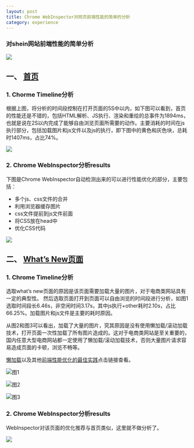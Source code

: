 ```yaml
---
layout: post
title: Chrome WebInspector对网页前端性能的简单的分析
category: experience
---
```


### 对shein网站前端性能的简单分析

![](http://i.imgur.com/aSKa54u.png)

## 一、	[首页](http://www.shein.com/) ##

### 1.	Chorme Timeline分析 ###

根据上图，将分析的时间段控制在打开页面的5S中以内，如下图可以看到，首页的性能还是不错的，包括HTML解析、JS执行、渲染和重绘的总事件为1894ms，也就是说在2S以内完成了能够自由浏览页面所需要的动作。主要消耗的时间在js执行部分，包括加载图片和js文件以及js的执行，即下图中的黄色和灰色块，总耗时1407ms，占比74%。

![](http://i.imgur.com/XBZdPq1.png)

### 2.	Chrome WebInspector分析results ###

下图是Chrome WebInspector自动检测出来的可以进行性能优化的部分，主要包括：

- 多个js、css文件的合并
- 利用浏览器缓存图片
- css文件提前到js文件前面
- 将CSS放在head中
- 优化CSS代码

![](http://i.imgur.com/bJgcKGq.png)

## 二、	[What’s New页面](http://www.shein.com/daily-new.html?icn=what%27snew&ici=www_navbar01) ##

### 1.	Chrome Timeline分析 ###

选取what’s new页面的原因是该页面需要加载大量的图片，对于电商类网站具有一定的典型性。
然后选取页面打开到页面可以自由浏览的时间段进行分析，如图1选取时间段长6.46s，非空闲时间3.17s，其中js执行+other耗时2.10s，占比66.25%。加载图片和js文件是主要的耗时原因。

从图2和图3可以看出，加载了大量的图片，究其原因是没有使用懒加载/滚动加载技术，打开页面一次性加载了所有图片造成的。这对于电商类网站是至关重要的，国内任意大型电商网站都一定使用了懒加载/滚动加载技术，否则大量图片请求容易造成页面的卡顿，浏览不畅等。

[懒加载](https://wilsonis.github.io/myblog//blog/posts/lazyload)以及其他[前端性能优化的最佳实践](https://wilsonis.github.io/myblog//blog/posts/performance-optimazition)点击链接查看。

![图1](http://i.imgur.com/2m5ywUQ.png)

![图2](http://i.imgur.com/PRK8oRn.png)

![图3](http://i.imgur.com/6vFULOk.png)

### 2.	Chrome WebInspector分析results ###

WebInspector对该页面的优化推荐与首页类似，这里就不做分析了。

![](http://i.imgur.com/YDUfZ6d.png)


